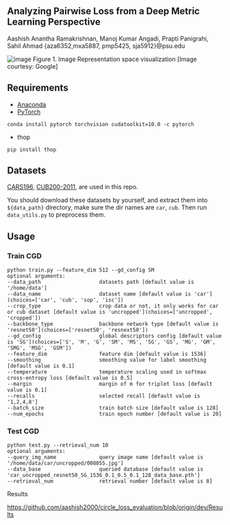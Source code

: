 ##  Analyzing Pairwise Loss from a Deep Metric Learning Perspective
Aashish Anantha Ramakrishnan, Manoj Kumar Angadi, Prapti Panigrahi, Sahil Ahmad
{aza6352,mxa5887, pmp5425, sja5912}@psu.edu

 

![image](https://user-images.githubusercontent.com/11198090/167319635-0c975812-0c6b-41ef-b8b3-4b23320256d6.png)
Figure 1. Image Representation space visualization [Image courtesy: Google]


## Requirements
- [Anaconda](https://www.anaconda.com/download/)
- [PyTorch](https://pytorch.org)
```
conda install pytorch torchvision cudatoolkit=10.0 -c pytorch
```
- thop
```
pip install thop
```

## Datasets
[CARS196](http://ai.stanford.edu/~jkrause/cars/car_dataset.html), [CUB200-2011](http://www.vision.caltech.edu/visipedia/CUB-200-2011.html), 
are used in this repo.

You should download these datasets by yourself, and extract them into `${data_path}` directory, make sure the dir names are 
`car`, `cub`. Then run `data_utils.py` to preprocess them.

## Usage
### Train CGD
```
python train.py --feature_dim 512 --gd_config SM
optional arguments:
--data_path                   datasets path [default value is '/home/data']
--data_name                   dataset name [default value is 'car'](choices=['car', 'cub', 'sop', 'isc'])
--crop_type                   crop data or not, it only works for car or cub dataset [default value is 'uncropped'](choices=['uncropped', 'cropped'])
--backbone_type               backbone network type [default value is 'resnet50'](choices=['resnet50', 'resnext50'])
--gd_config                   global descriptors config [default value is 'SG'](choices=['S', 'M', 'G', 'SM', 'MS', 'SG', 'GS', 'MG', 'GM', 'SMG', 'MSG', 'GSM'])
--feature_dim                 feature dim [default value is 1536]
--smoothing                   smoothing value for label smoothing [default value is 0.1]
--temperature                 temperature scaling used in softmax cross-entropy loss [default value is 0.5]
--margin                      margin of m for triplet loss [default value is 0.1]
--recalls                     selected recall [default value is '1,2,4,8']
--batch_size                  train batch size [default value is 128]
--num_epochs                  train epoch number [default value is 20]
```

### Test CGD
```
python test.py --retrieval_num 10
optional arguments:
--query_img_name              query image name [default value is '/home/data/car/uncropped/008055.jpg']
--data_base                   queried database [default value is 'car_uncropped_resnet50_SG_1536_0.1_0.5_0.1_128_data_base.pth']
--retrieval_num               retrieval number [default value is 8]
```

Results

https://github.com/aashish2000/circle_loss_evaluation/blob/origin/dev/Results

